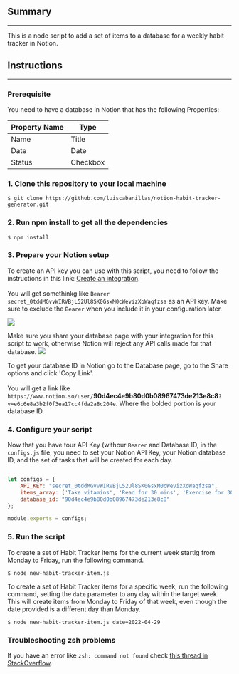 ## Summary
---
This is a node script to add a set of items to a database for a weekly habit tracker in Notion.

## Instructions
---

### Prerequisite
You need to have a database in Notion that has the following Properties:

|Property Name|Type
|-|-|
|Name|Title|
|Date|Date|
|Status|Checkbox|

### 1. Clone this repository to your local machine
``` shell
$ git clone https://github.com/luiscabanillas/notion-habit-tracker-generator.git
```

### 2. Run npm install to get all the dependencies
```shell
$ npm install
```

### 3. Prepare your Notion setup
To create an API key you can use with this script, you need to follow the instructions in this link:
[Create an integration](https://developers.notion.com/docs/getting-started#step-1-create-an-integration). 
<br/><br/>
You will get somethinkg like `Bearer secret_0tddMGvvWIRVBjL52Ul8SK0GsxM0cWevizXoWaqfzsa` as an API key. Make sure to exclude the `Bearer` when you include it in your configuration later.

![](https://files.readme.io/2ec137d-093ad49-create-integration.gif)

Make sure you share your database page with your integration for this script to work, otherwise Notion will reject any API calls made for that database.
![](https://files.readme.io/0a267dd-share-database-with-integration.gif)

To get your database ID in Notion go to the Database page, go to the Share options and click 'Copy Link'. 
<br/><br/>
You will get a link like `https://www.notion.so/user/`**90d4ec4e9b80d0b08967473de213e8c8**`?v=e6c6e8a3b2f0f3ea17cc4fda2a8c204e`. Where the bolded portion is your database ID.

### 4. Configure your script
Now that you have tour API Key (withour `Bearer` and Database ID, in the `configs.js` file, you need to set your Notion API Key, your Notion database ID, and the set of tasks that will be created for each day.

``` js

let configs = {
    API_KEY: "secret_0tddMGvvWIRVBjL52Ul8SK0GsxM0cWevizXoWaqfzsa",
    items_array: ['Take vitamins', 'Read for 30 mins', 'Exercise for 30 mins'],
    database_id: "90d4ec4e9b80d0b08967473de213e8c8"
};

module.exports = configs;
```

### 5. Run the script
To create a set of Habit Tracker items for the current week startig from Monday to Friday, run the following command.
``` shell
$ node new-habit-tracker-item.js
```
To create a set of Habit Tracker items for a specific week, run the following command, setting the `date` parameter to any day within the target week. This will create items from Monday to Friday of that week, even though the date provided is a different day than Monday.
``` shell
$ node new-habit-tracker-item.js date=2022-04-29
```
### Troubleshooting zsh problems
If you have an error like `zsh: command not found` check [this thread in StackOverflow](https://stackoverflow.com/questions/18428374/commands-not-found-on-zsh).